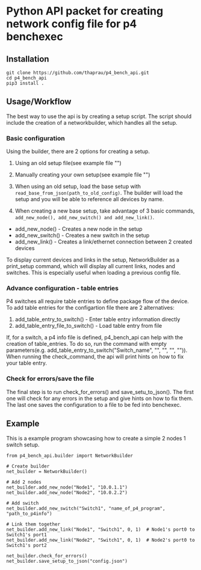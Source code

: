 # Python API packet for creating network config file for p4 benchexec

## Installation
```
git clone https://github.com/thaprau/p4_bench_api.git
cd p4_bench_api
pip3 install .
```

## Usage/Workflow

The best way to use the api is by creating a setup script. The script should include the 
creation of a networkbuilder, which handles all the setup.

### Basic configuration
Using the builder, there are 2 options for creating a setup.
1. Using an old setup file(see example file "")
2. Manually creating your own setup(see example file "")

1. When using an old setup, load the base setup with ```read_base_from_json(path_to_old_config)```. The 
builder will load the setup and you will be able to reference all devices by name.

2. When creating a new base setup, take advantage of 3 basic commands, ```add_new_node(), add_new_switch() and add_new_link()```.
  * add_new_node() - Creates a new node in the setup
  * add_new_switch() - Creates a new switch in the setup
  * add_new_link() - Creates a link/ethernet connection between 2 created devices

To display current devices and links in the setup, NetworkBuilder as a print_setup command, which 
will display all current links, nodes and switches. This is especially useful when loading a previous config file.

### Advance configuration - table entries
P4 switches all require table entries to define package flow of the device. To add table entries for the configartion file 
there are 2 alternatives:
1. add_table_entry_to_switch() - Enter table entry information directly
2. add_table_entry_file_to_switch() - Load table entry from file

If, for a switch, a p4 info file is defined, p4_bench_api can help with the creation of table_entries. To do so, run the command
with empty parameters(e.g. add_table_entry_to_switch("Switch_name", "", "", "", "")). When running the check_command, the api will print hints
on how to fix your table entry.

### Check for errors/save the file

The final step is to run check_for_errors() and save_setu_to_json(). The first one will check for any errors in the setup and give hints on how to 
fix them. The last one saves the configuration to a file to be fed into benchexec.

## Example

This is a example program showcasing how to create a simple 2 nodes 1 switch setup.

```
from p4_bench_api.builder import NetworkBuilder

# Create builder
net_builder = NetworkBuilder()

# Add 2 nodes
net_builder.add_new_node("Node1", "10.0.1.1")
net_builder.add_new_node("Node2", "10.0.2.2")

# Add switch
net_builder.add_new_switch("Switch1", "name_of_p4_program", "path_to_p4info")

# Link them together
net_builder.add_new_link("Node1", "Switch1", 0, 1)  # Node1's port0 to Switch1's port1
net_builder.add_new_link("Node2", "Switch1", 0, 1)  # Node2's port0 to Switch1's port2

net_builder.check_for_errors()
net_builder.save_setup_to_json("config.json")
```

